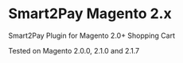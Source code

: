 # Smart2Pay Magento 2.x
Smart2Pay Plugin for Magento 2.0+ Shopping Cart

Tested on Magento 2.0.0, 2.1.0 and 2.1.7
